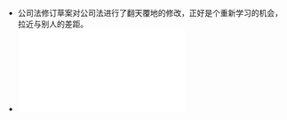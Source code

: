 - 公司法修订草案对公司法进行了翻天覆地的修改，正好是个重新学习的机会，拉近与别人的差距。
- ![公司法修订草案.pdf](../assets/Company-Law-Draft-Revision_1645607584782_0.pdf)